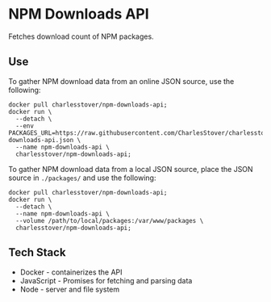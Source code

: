 # NPM Downloads API
Fetches download count of NPM packages.

## Use

To gather NPM download data from an online JSON source, use the following:

```
docker pull charlesstover/npm-downloads-api;
docker run \
  --detach \
  --env PACKAGES_URL=https://raw.githubusercontent.com/CharlesStover/charlesstover.com/master/src/assets/npm-downloads-api.json \
  --name npm-downloads-api \
  charlesstover/npm-downloads-api;
```

To gather NPM download data from a local JSON source, place the JSON source in
`./packages/` and use the following:

```
docker pull charlesstover/npm-downloads-api;
docker run \
  --detach \
  --name npm-downloads-api \
  --volume /path/to/local/packages:/var/www/packages \
  charlesstover/npm-downloads-api;
```

## Tech Stack
* Docker - containerizes the API
* JavaScript - Promises for fetching and parsing data
* Node - server and file system
